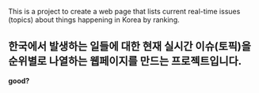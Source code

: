 This is a project to create a web page that lists current real-time issues (topics) about things happening in Korea by ranking.

## 한국에서 발생하는 일들에 대한 현재 실시간 이슈(토픽)을 순위별로 나열하는 웹페이지를 만드는 프로젝트입니다.

**good?**
